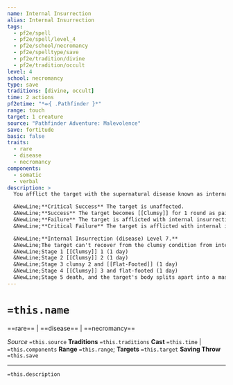```yaml
---
name: Internal Insurrection
alias: Internal Insurrection
tags:
  - pf2e/spell
  - pf2e/spell/level_4
  - pf2e/school/necromancy
  - pf2e/spelltype/save
  - pf2e/tradition/divine
  - pf2e/tradition/occult
level: 4
school: necromancy
type: save
traditions: [divine, occult]
time: 2 actions
pf2etime: "*⬺{ .Pathfinder }*"
range: touch
target: 1 creature
source: "Pathfinder Adventure: Malevolence"
save: fortitude
basic: false
traits:
  - rare
  - disease
  - necromancy
components:
  - somatic
  - verbal
description: >
  You afflict the target with the supernatural disease known as internal insurrection, causing portions of their body to rebel against the whole, leading to painful agonies and, in time, death. The target must attempt a Fortitude save.

  &NewLine;**Critical Success** The target is unaffected.
  &NewLine;**Success** The target becomes [[Clumsy]] for 1 round as pain wracks their body.
  &NewLine;**Failure** The target is afflicted with internal insurrection at stage 1.
  &NewLine;**Critical Failure** The target is afflicted with internal insurrection at stage 2.

  &NewLine;**Internal Insurrection (disease) Level 7.**
  &NewLine;The target can't recover from the clumsy condition from internal insurrection until the disease is cured
  &NewLine;Stage 1 [[Clumsy]] 1 (1 day)
  &NewLine;Stage 2 [[Clumsy]] 2 (1 day)
  &NewLine;Stage 3 clumsy 2 and [[Flat-Footed]] (1 day)
  &NewLine;Stage 4 [[Clumsy]] 3 and flat-footed (1 day)
  &NewLine;Stage 5 death, and the target's body splits apart into a mass of fragments that crawls outward in a 10-foot-emanation before perishing, leaving a bare skeleton surrounded by gore.
---
```

# `=this.name`
==rare== | ==disease== | ==necromancy==

*Source* `=this.source`
**Traditions** `=this.traditions`
**Cast** `=this.time` | `=this.components`
**Range** `=this.range`; **Targets** `=this.target`
**Saving Throw** `=this.save`

***
`=this.description`